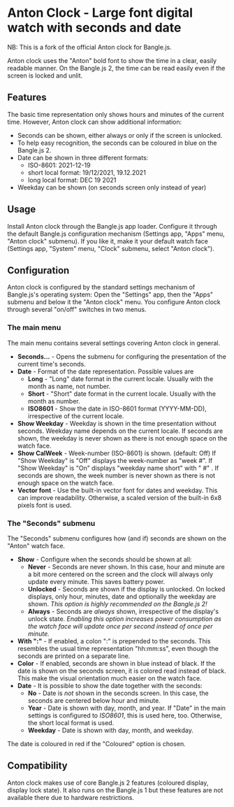 # Anton Clock - Large font digital watch with seconds and date

NB: This is a fork of the official Anton clock for Bangle.js.

Anton clock uses the "Anton" bold font to show the time in a clear, easily readable manner. On the Bangle.js 2, the time can be read easily even if the screen is locked and unlit.

## Features

The basic time representation only shows hours and minutes of the current time. However, Anton clock can show additional information:

* Seconds can be shown, either always or only if the screen is unlocked.
* To help easy recognition, the seconds can be coloured in blue on the Bangle.js 2.
* Date can be shown in three different formats:
    * ISO-8601: 2021-12-19
    * short local format: 19/12/2021, 19.12.2021
    * long local format: DEC 19 2021
* Weekday can be shown (on seconds screen only instead of year)

## Usage

Install Anton clock through the Bangle.js app loader.
Configure it through the default Bangle.js configuration mechanism
(Settings app, "Apps" menu, "Anton clock" submenu).
If you like it, make it your default watch face
(Settings app, "System" menu, "Clock" submenu, select "Anton clock").

## Configuration

Anton clock is configured by the standard settings mechanism of Bangle.js's operating system:
Open the "Settings" app, then the "Apps" submenu and below it the "Anton clock" menu.
You configure Anton clock through several "on/off" switches in two menus.

### The main menu

The main menu contains several settings covering Anton clock in general.

* **Seconds...** - Opens the submenu for configuring the presentation of the current time's seconds.
* **Date** - Format of the date representation. Possible values are
    * **Long** - "Long" date format in the current locale. Usually with the month as name, not number.
    * **Short** - "Short" date format in the current locale. Usually with the month as number.
    * **ISO8601** - Show the date in ISO-8601 format (YYYY-MM-DD), irrespective of the current locale.
* **Show Weekday** - Weekday is shown in the time presentation without seconds.
Weekday name depends on the current locale.
If seconds are shown, the weekday is never shown as there is not enough space on the watch face.
* **Show CalWeek** - Week-number (ISO-8601) is shown. (default: Off)
If "Show Weekday" is "Off" displays the week-number as "week #<num>".
If "Show Weekday" is "On" displays "weekday name short" with " #<num>" .
If seconds are shown, the week number is never shown as there is not enough space on the watch face.
* **Vector font** - Use the built-in vector font for dates and weekday.
This can improve readability.
Otherwise, a scaled version of the built-in 6x8 pixels font is used.

### The "Seconds" submenu

The "Seconds" submenu configures how (and if) seconds are shown on the "Anton" watch face.

* **Show** - Configure when the seconds should be shown at all:
    * **Never** - Seconds are never shown.
In this case, hour and minute are a bit more centered on the screen and the clock will always only update every minute.
This saves battery power.
    * **Unlocked** - Seconds are shown if the display is unlocked.
On locked displays, only hour, minutes, date and optionally the weekday are shown.
_This option is highly recommended on the Bangle.js 2!_
    * **Always** - Seconds are _always_ shown, irrespective of the display's unlock state.
_Enabling this option increases power consumption as the watch face will update once per second instead of once per minute._
* **With ":"** - If enabled, a colon ":" is prepended to the seconds.
This resembles the usual time representation "hh:mm:ss", even though the seconds are printed on a separate line.
* **Color** - If enabled, seconds are shown in blue instead of black.
If the date is shown on the seconds screen, it is colored read instead of black.
This make the visual orientation much easier on the watch face.
* **Date** - It is possible to show the date together with the seconds:
    * **No** - Date is _not_ shown in the seconds screen.
In this case, the seconds are centered below hour and minute.
    * **Year** - Date is shown with day, month, and year. If "Date" in the main settings is configured to _ISO8601_, this is used here, too. Otherwise, the short local format is used.
    * **Weekday** - Date is shown with day, month, and weekday.

The date is coloured in red if the "Coloured" option is chosen.

## Compatibility

Anton clock makes use of core Bangle.js 2 features (coloured display, display lock state). It also runs on the Bangle.js 1 but these features are not available there due to hardware restrictions.
